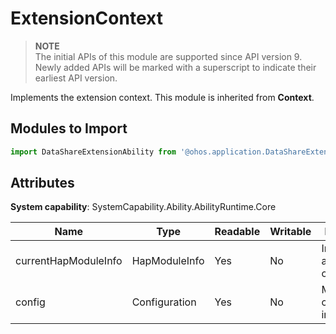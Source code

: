 # ExtensionContext

> **NOTE**<br/>
> The initial APIs of this module are supported since API version 9. Newly added APIs will be marked with a superscript to indicate their earliest API version.

Implements the extension context. This module is inherited from **Context**.

## Modules to Import

```js
import DataShareExtensionAbility from '@ohos.application.DataShareExtensionAbility';
```
## Attributes

**System capability**: SystemCapability.Ability.AbilityRuntime.Core

| Name| Type| Readable| Writable| Description|
| -------- | -------- | -------- | -------- | -------- |
| currentHapModuleInfo | HapModuleInfo | Yes| No| Information about the current HAP. |
| config   | Configuration | Yes| No| Module configuration information.|
